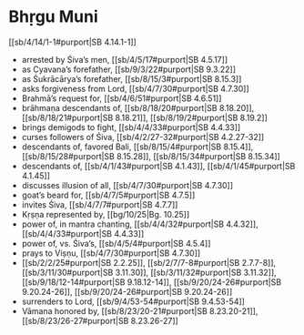 # Bhṛgu Muni

[[sb/4/14/1-1#purport|SB 4.14.1-1]]

* arrested by Śiva’s men, [[sb/4/5/17#purport|SB 4.5.17]]
* as Cyavana’s forefather, [[sb/9/3/22#purport|SB 9.3.22]]
* as Śukrācārya’s forefather, [[sb/8/15/3#purport|SB 8.15.3]]
* asks forgiveness from Lord, [[sb/4/7/30#purport|SB 4.7.30]]
* Brahmā’s request for, [[sb/4/6/51#purport|SB 4.6.51]]
* brāhmaṇa descendants of, [[sb/8/18/20#purport|SB 8.18.20]], [[sb/8/18/21#purport|SB 8.18.21]], [[sb/8/19/2#purport|SB 8.19.2]]
* brings demigods to fight, [[sb/4/4/33#purport|SB 4.4.33]]
* curses followers of Śiva, [[sb/4/2/27-32#purport|SB 4.2.27-32]]
* descendants of, favored Bali, [[sb/8/15/4#purport|SB 8.15.4]], [[sb/8/15/28#purport|SB 8.15.28]], [[sb/8/15/34#purport|SB 8.15.34]]
* descendants of, [[sb/4/1/43#purport|SB 4.1.43]], [[sb/4/1/45#purport|SB 4.1.45]]
* discusses illusion of all, [[sb/4/7/30#purport|SB 4.7.30]]
* goat’s beard for, [[sb/4/7/5#purport|SB 4.7.5]]
* invites Śiva, [[sb/4/7/7#purport|SB 4.7.7]]
* Kṛṣṇa represented by, [[bg/10/25|Bg. 10.25]]
* power of, in mantra chanting, [[sb/4/4/32#purport|SB 4.4.32]], [[sb/4/4/33#purport|SB 4.4.33]]
* power of, vs. Śiva’s, [[sb/4/5/4#purport|SB 4.5.4]]
* prays to Viṣṇu, [[sb/4/7/30#purport|SB 4.7.30]]
*  [[sb/2/2/25#purport|SB 2.2.25]], [[sb/2/7/7-8#purport|SB 2.7.7-8]], [[sb/3/11/30#purport|SB 3.11.30]], [[sb/3/11/32#purport|SB 3.11.32]], [[sb/9/18/12-14#purport|SB 9.18.12-14]], [[sb/9/20/24-26#purport|SB 9.20.24-26]], [[sb/9/20/24-26#purport|SB 9.20.24-26]]
* surrenders to Lord, [[sb/9/4/53-54#purport|SB 9.4.53-54]]
* Vāmana honored by, [[sb/8/23/20-21#purport|SB 8.23.20-21]], [[sb/8/23/26-27#purport|SB 8.23.26-27]]
